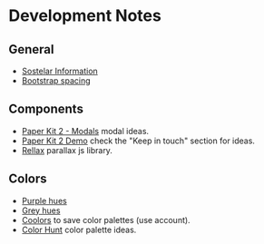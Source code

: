 # Development Notes

## General
- [Sostelar Information](https://docs.google.com/presentation/d/14NY-uN6zZPzSeFb0a9QIUJzU7F81dTCNXymqilRhpGE/edit#slide=id.g247019341a_0_86)
- [Bootstrap spacing](https://getbootstrap.com/docs/4.0/utilities/spacing/)

## Components
- [Paper Kit 2 - Modals](https://demos.creative-tim.com/paper-kit-2/documentation/tutorial-components.html#navbar-row) modal ideas.
- [Paper Kit 2 Demo](https://demos.creative-tim.com/paper-kit-2/examples/landing.html) check the "Keep in touch" section for ideas.
- [Rellax](https://dixonandmoe.com/rellax/) parallax js library.

## Colors
- [Purple hues](https://www.rapidtables.com/web/color/purple-color.html)
- [Grey hues](https://www.rapidtables.com/web/color/gray-color.html)
- [Coolors](https://coolors.co) to save color palettes (use account).
- [Color Hunt](https://colorhunt.co) color palette ideas.